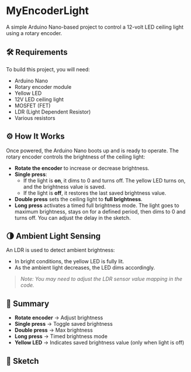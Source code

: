 # MyEncoderLight

A simple Arduino Nano-based project to control a 12-volt LED ceiling light using a rotary encoder.

## 🛠️ Requirements

To build this project, you will need:

- Arduino Nano  
- Rotary encoder module  
- Yellow LED  
- 12V LED ceiling light  
- MOSFET (FET)  
- LDR (Light Dependent Resistor)  
- Various resistors  

## ⚙️ How It Works

Once powered, the Arduino Nano boots up and is ready to operate. The rotary encoder controls the brightness of the ceiling light:

- **Rotate the encoder** to increase or decrease brightness.
- **Single press**:
  - If the light is **on**, it dims to 0 and turns off. The yellow LED turns on, and the brightness value is saved.
  - If the light is **off**, it restores the last saved brightness value.
- **Double press** sets the ceiling light to **full brightness**.
- **Long press** activates a timed full brightness mode. The light goes to maximum brightness, stays on for a defined period, then dims to 0 and turns off. You can adjust the delay in the sketch.

## 🌗 Ambient Light Sensing

An LDR is used to detect ambient brightness:

- In bright conditions, the yellow LED is fully lit.
- As the ambient light decreases, the LED dims accordingly.

> *Note: You may need to adjust the LDR sensor value mapping in the code.*

## 🔁 Summary

- **Rotate encoder** → Adjust brightness  
- **Single press** → Toggle saved brightness  
- **Double press** → Max brightness  
- **Long press** → Timed brightness mode  
- **Yellow LED** → Indicates saved brightness value (only when light is off)

## 📄 Sketch


